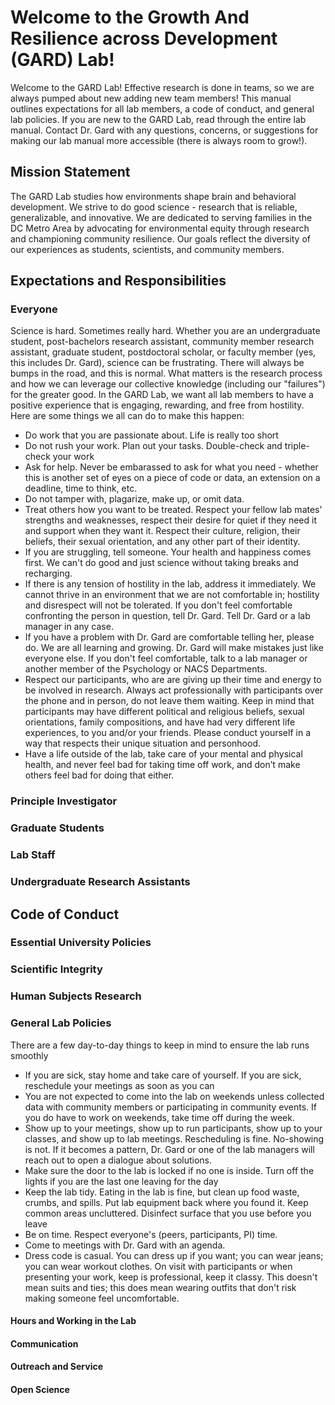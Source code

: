 # Welcome to the Growth And Resilience across Development (GARD) Lab!

Welcome to the GARD Lab! Effective research is done in teams, so we are always pumped about new adding new team members! This manual outlines expectations for all lab members, a code of conduct, and general lab policies. If you are new to the GARD Lab, read through the entire lab manual. Contact Dr. Gard with any questions, concerns, or suggestions for making our lab manual more accessible (there is always room to grow!). 

## Mission Statement

The GARD Lab studies how environments shape brain and behavioral development. We strive to do good science - research that is reliable, generalizable, and innovative. We are dedicated to serving families in the DC Metro Area by advocating for environmental equity through research and championing community resilience. Our goals reflect the diversity of our experiences as students, scientists, and community members.  

## Expectations and Responsibilities

### Everyone

Science is hard. Sometimes really hard. Whether you are an undergraduate student, post-bachelors research assistant, community member research assistant, graduate student, postdoctoral scholar, or faculty member (yes, this includes Dr. Gard), science can be frustrating. There will always be bumps in the road, and this is normal. What matters is the research process and how we can leverage our collective knowledge (including our "failures") for the greater good. In the GARD Lab, we want all lab members to have a positive experience that is engaging, rewarding, and free from hostility. Here are some things we all can do to make this happen:
* Do work that you are passionate about. Life is really too short
* Do not rush your work. Plan out your tasks. Double-check and triple-check your work
* Ask for help. Never be embarassed to ask for what you need - whether this is another set of eyes on a piece of code or data, an extension on a deadline, time to think, etc.
* Do not tamper with, plagarize, make up, or omit data.
* Treat others how you want to be treated. Respect your fellow lab mates' strengths and weaknesses, respect their desire for quiet if they need it and support when they want it. Respect their culture, religion, their beliefs, their sexual orientation, and any other part of their identity. 
* If you are struggling, tell someone. Your health and happiness comes first. We can't do good and just science without taking breaks and recharging. 
* If there is any tension of hostility in the lab, address it immediately. We cannot thrive in an environment that we are not comfortable in; hostility and disrespect will not be tolerated. If you don't feel comfortable confronting the person in question, tell Dr. Gard. Tell Dr. Gard or a lab manager in any case.
* If you have a problem with Dr. Gard are comfortable telling her, please do. We are all learning and growing. Dr. Gard will make mistakes just like everyone else. If you don't feel comfortable, talk to a lab manager or another member of the Psychology or NACS Departments.
* Respect our participants, who are are giving up their time and energy to be involved in research. Always act professionally with participants over the phone and in person, do not leave them waiting. Keep in mind that participants may have different political and religious beliefs, sexual orientations, family compositions, and have had very different life experiences, to you and/or your friends. Please conduct yourself in a way that respects their unique situation and personhood.
* Have a life outside of the lab, take care of your mental and physical health, and never feel bad for taking time off work, and don’t make others feel bad for doing that either.  

### Principle Investigator

### Graduate Students

### Lab Staff 

### Undergraduate Research Assistants 

## Code of Conduct

### Essential University Policies

### Scientific Integrity

### Human Subjects Research

### General Lab Policies
There are a few day-to-day things to keep in mind to ensure the lab runs smoothly
* If you are sick, stay home and take care of yourself. If you are sick, reschedule your meetings as soon as you can
* You are not expected to come into the lab on weekends unless collected data with community members or participating in community events. If you do have to work on weekends, take time off during the week. 
* Show up to your meetings, show up to run participants, show up to your classes, and show up to lab meetings. Rescheduling is fine. No-showing is not. If it becomes a pattern, Dr. Gard or one of the lab managers will reach out to open a dialogue about solutions.
* Make sure the door to the lab is locked if no one is inside. Turn off the lights if you are the last one leaving for the day
* Keep the lab tidy. Eating in the lab is fine, but clean up food waste, crumbs, and spills. Put lab equipment back where you found it. Keep common areas uncluttered. Disinfect surface that you use before you leave
* Be on time. Respect everyone's (peers, participants, PI) time. 
* Come to meetings with Dr. Gard with an agenda. 
* Dress code is casual. You can dress up if you want; you can wear jeans; you can wear workout clothes. On visit with participants or when presenting your work, keep is professional, keep it classy. This doesn't mean suits and ties; this does mean wearing outfits that don't risk making someone feel uncomfortable. 

#### Hours and Working in the Lab

#### Communication

#### Outreach and Service

#### Open Science



